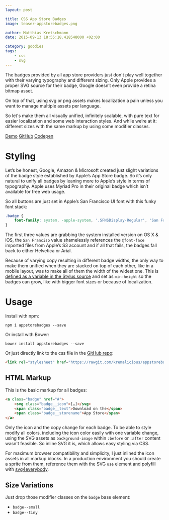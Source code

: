 ```yaml
---
layout: post

title: CSS App Store Badges
image: teaser-appstorebadges.png

author: Matthias Kretschmann
date: 2015-09-13 18:55:18.418548000 +02:00

category: goodies
tags:
    - css
    - svg
---
```


The badges provided by all app store providers just don't play well together with their varying typography and different sizing. Only Apple provides a proper SVG source for their badge, Google doesn’t even provide a retina bitmap asset.

On top of that, using svg or png assets makes localization a pain unless you want to manage multiple assets per language.

So let's make them all visually unified, infinitely scalable, with pure text for easier localization and some web interaction styles. And while we’re at it: different sizes with the same markup by using some modifier classes.

<!-- more -->

<p class="content-download">
    <a class="btn-primary icon-eye" href="https://lab.kremalicious.com/appstorebadges/">Demo</a>
    <a class="icon-github" href="https://github.com/kremalicious/appstorebadges/">GitHub</a>
    <a href="http://codepen.io/kremalicious/details/EVVraP/">Codepen</a>
</p>


# Styling

Let’s be honest, Google, Amazon & Microsoft created just slight variations of the badge style established by Apple’s App Store badge. So it’s only natural to unify all badges by leaning more to Apple’s style in terms of typography. Apple uses Myriad Pro in their original badge which isn’t available for free web usage.

So all buttons are just set in Apple’s San Francisco UI font with this funky font stack:

```css
.badge {
    font-family: system, -apple-system, '.SFNSDisplay-Regular', 'San Francisco', 'Helvetica Neue', 'Helvetica', 'Arial', sans-serif;
}
```

The first three values are grabbing the system installed version on OS X & iOS, the `San Franciso` value shamelessly references the `@font-face` imported files from Apple’s S3 account and if all that fails, the badges fall back to either Helvetica or Arial.

Because of varying copy resulting in different badge widths, the only way to make them unified when they are stacked on top of each other, like in a mobile layout, was to make all of them the width of the widest one. This is [defined as a variable in the Stylus source](https://github.com/kremalicious/appstorebadges/blob/master/src/styl/_variables.styl#L12) and set as `min-height` so the badges can grow, like with bigger font sizes or because of localization.

# Usage

Install with npm:

```shell
npm i appstorebadges --save
```

Or install with Bower:

```shell
bower install appstorebadges --save
```

Or just directly link to the css file in the [GitHub repo](https://github.com/kremalicious/appstorebadges):

```html
<link rel="stylesheet" href="https://rawgit.com/kremalicious/appstorebadges/master/dist/appstorebadges.min.css">
```

## HTML Markup

This is the basic markup for all badges:

```html
<a class="badge" href="#">
    <svg class="badge__icon">[…]</svg>
    <span class="badge__text">Download on the</span>
    <span class="badge__storename">App Store</span>
</a>
```

Only the icon and the copy change for each badge. To be able to style modify all colors, including the icon color easily with one variable change, using the SVG assets as `background-image` within `:before` or `:after` content wasn't feasible. So inline SVG it is, which allows easy styling via CSS.

For maximum browser compatibility and simplicity, I just inlined the icon assets in all markup blocks. In a production environment you should create a sprite from them, reference them with the SVG `use` element and polyfill with [svg4everybody](https://github.com/jonathantneal/svg4everybody).

## Size Variations

Just drop those modifier classes on the `badge` base element:

- `badge--small`
- `badge--tiny`
